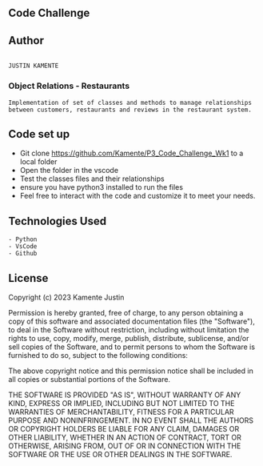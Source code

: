 ## Code Challenge


## Author

```

JUSTIN KAMENTE

```

### Object Relations - Restaurants

```
Implementation of set of classes and methods to manage relationships between customers, restaurants and reviews in the restaurant system. 
```


## Code set up 

- Git clone <https://github.com/Kamente/P3_Code_Challenge_Wk1> to a local folder
- Open the folder in the vscode
- Test the classes files and their relationships
- ensure you have python3 installed to run the files
- Feel free to interact with the code and customize it to meet your needs. 

## Technologies Used

```
- Python
- VsCode
- Github
```

## License

Copyright (c) 2023 Kamente Justin

Permission is hereby granted, free of charge, to any person obtaining a copy
of this software and associated documentation files (the "Software"), to deal
in the Software without restriction, including without limitation the rights
to use, copy, modify, merge, publish, distribute, sublicense, and/or sell
copies of the Software, and to permit persons to whom the Software is
furnished to do so, subject to the following conditions:

The above copyright notice and this permission notice shall be included in all
copies or substantial portions of the Software.

THE SOFTWARE IS PROVIDED "AS IS", WITHOUT WARRANTY OF ANY KIND, EXPRESS OR
IMPLIED, INCLUDING BUT NOT LIMITED TO THE WARRANTIES OF MERCHANTABILITY,
FITNESS FOR A PARTICULAR PURPOSE AND NONINFRINGEMENT. IN NO EVENT SHALL THE
AUTHORS OR COPYRIGHT HOLDERS BE LIABLE FOR ANY CLAIM, DAMAGES OR OTHER
LIABILITY, WHETHER IN AN ACTION OF CONTRACT, TORT OR OTHERWISE, ARISING FROM,
OUT OF OR IN CONNECTION WITH THE SOFTWARE OR THE USE OR OTHER DEALINGS IN THE
SOFTWARE.
